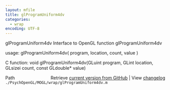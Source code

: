 ```yaml
---
layout: mfile
title: glProgramUniform4dv
categories:
  - wrap
encoding: UTF-8
---
```


glProgramUniform4dv  Interface to OpenGL function glProgramUniform4dv  

usage:  glProgramUniform4dv( program, location, count, value )  

C function:  void glProgramUniform4dv(GLuint program, GLint location, GLsizei count, const GLdouble\* value)  


<div class="code_header" style="text-align:right;">
  <span style="float:left;">Path&nbsp;&nbsp;</span> <span class="counter">Retrieve <a href=
  "https://raw.github.com/Psychtoolbox-3/Psychtoolbox-3/beta/./PsychOpenGL/MOGL/wrap/glProgramUniform4dv.m">current version from GitHub</a> | View <a href=
  "https://github.com/Psychtoolbox-3/Psychtoolbox-3/commits/beta/./PsychOpenGL/MOGL/wrap/glProgramUniform4dv.m">changelog</a></span>
</div>
<div class="code">
  <code>./PsychOpenGL/MOGL/wrap/glProgramUniform4dv.m</code>
</div>
